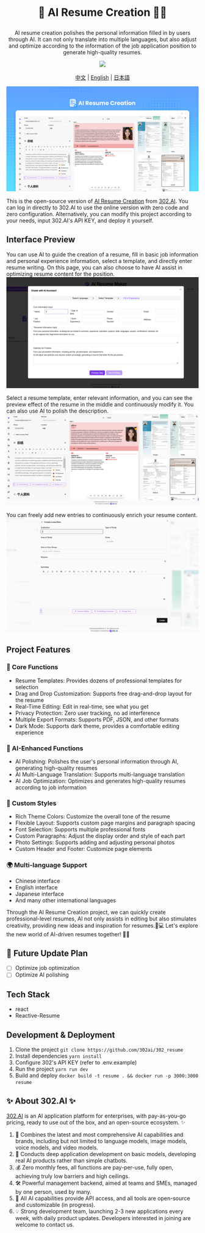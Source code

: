 # <p align="center">📝 AI Resume Creation 🚀✨</p>

<p align="center">AI resume creation polishes the personal information filled in by users through AI. It can not only translate into multiple languages, but also adjust and optimize according to the information of the job application position to generate high-quality resumes.</p>

<p align="center"><a href="https://302.ai/en/tools/resume/" target="blank"><img src="https://file.302.ai/gpt/imgs/github/20250102/72a57c4263944b73bf521830878ae39a.png" /></a></p >

<p align="center"><a href="README_zh.md">中文</a> | <a href="README.md">English</a> | <a href="README_ja.md">日本語</a></p>

![](docs/302_Resume_Creation_en.png)

This is the open-source version of [AI Resume Creation](https://302.ai/en/tools/resume/) from [302.AI](https://302.ai).
You can log in directly to 302.AI to use the online version with zero code and zero configuration.
Alternatively, you can modify this project according to your needs, input 302.AI's API KEY, and deploy it yourself.

## Interface Preview
You can use AI to guide the creation of a resume, fill in basic job information and personal experience information, select a template, and directly enter resume writing. On this page, you can also choose to have AI assist in optimizing resume content for the position.
![](docs/302_AI_Resume_Creation_en_screenshot_01.png)      

Select a resume template, enter relevant information, and you can see the preview effect of the resume in the middle and continuously modify it. You can also use AI to polish the description.
![](docs/302_AI_Resume_Creation_en_screenshot_02.png)        

You can freely add new entries to continuously enrich your resume content.
![](docs/302_AI_Resume_Creation_en_screenshot_03.png)

## Project Features

### 📝 Core Functions

- Resume Templates: Provides dozens of professional templates for selection
- Drag and Drop Customization: Supports free drag-and-drop layout for the resume
- Real-Time Editing: Edit in real-time, see what you get
- Privacy Protection: Zero user tracking, no ad interference
- Multiple Export Formats: Supports PDF, JSON, and other formats
- Dark Mode: Supports dark theme, provides a comfortable editing experience

### 🤖 AI-Enhanced Functions

- AI Polishing: Polishes the user's personal information through AI, generating high-quality resumes
- AI Multi-Language Translation: Supports multi-language translation
- AI Job Optimization: Optimizes and generates high-quality resumes according to job information

### 🎨 Custom Styles

- Rich Theme Colors: Customize the overall tone of the resume
- Flexible Layout: Supports custom page margins and paragraph spacing
- Font Selection: Supports multiple professional fonts
- Custom Paragraphs: Adjust the display order and style of each part
- Photo Settings: Supports adding and adjusting personal photos
- Custom Header and Footer: Customize page elements

### 🌍 Multi-language Support

- Chinese interface
- English interface
- Japanese interface
- And many other international languages

Through the AI Resume Creation project, we can quickly create professional-level resumes, AI not only assists in editing but also stimulates creativity, providing new ideas and inspiration for resumes.🎉💻 Let's explore the new world of AI-driven resumes together! 🌟🚀

## 🚩 Future Update Plan

- [ ] Optimize job optimization
- [ ] Optimize AI polishing

## Tech Stack

- react
- Reactive-Resume

## Development & Deployment

1. Clone the project `git clone https://github.com/302ai/302_resume`
2. Install dependencies `yarn install`
3. Configure 302's API KEY (refer to .env.example)
4. Run the project `yarn run dev`
5. Build and deploy `docker build -t resume . && docker run -p 3000:3000 resume`

## ✨ About 302.AI ✨

[302.AI](https://302.ai) is an AI application platform for enterprises, with pay-as-you-go pricing, ready to use out of the box, and an open-source ecosystem. ✨

1. 🧠 Combines the latest and most comprehensive AI capabilities and brands, including but not limited to language models, image models, voice models, and video models.
2. 🚀 Conducts deep application development on basic models, developing real AI products rather than simple chatbots.
3. 💰 Zero monthly fees, all functions are pay-per-use, fully open, achieving truly low barriers and high ceilings.
4. 🛠 Powerful management backend, aimed at teams and SMEs, managed by one person, used by many.
5. 🔗 All AI capabilities provide API access, and all tools are open-source and customizable (in progress).
6. 💡 Strong development team, launching 2-3 new applications every week, with daily product updates. Developers interested in joining are welcome to contact us.
